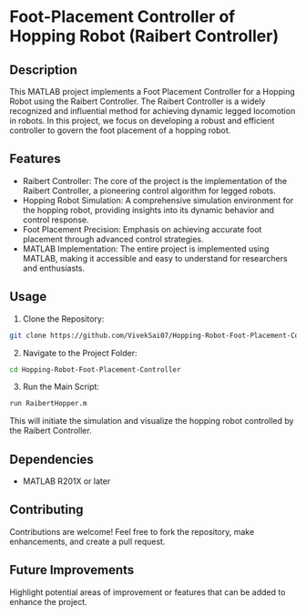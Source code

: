 # Foot-Placement Controller of Hopping Robot (Raibert Controller)

## Description
This MATLAB project implements a Foot Placement Controller for a Hopping Robot using the Raibert Controller. The Raibert Controller is a widely recognized and influential method for achieving dynamic legged locomotion in robots. In this project, we focus on developing a robust and efficient controller to govern the foot placement of a hopping robot.

## Features
- Raibert Controller: The core of the project is the implementation of the Raibert Controller, a pioneering control algorithm for legged robots.
- Hopping Robot Simulation: A comprehensive simulation environment for the hopping robot, providing insights into its dynamic behavior and control response.
- Foot Placement Precision: Emphasis on achieving accurate foot placement through advanced control strategies.
- MATLAB Implementation: The entire project is implemented using MATLAB, making it accessible and easy to understand for researchers and enthusiasts.


## Usage
1. Clone the Repository:
```bash
git clone https://github.com/VivekSai07/Hopping-Robot-Foot-Placement-Controller.git
```

2. Navigate to the Project Folder:
```bash
cd Hopping-Robot-Foot-Placement-Controller
```

3. Run the Main Script:
```bash
run RaibertHopper.m
```
This will initiate the simulation and visualize the hopping robot controlled by the Raibert Controller.

## Dependencies
- MATLAB R201X or later

## Contributing
Contributions are welcome! Feel free to fork the repository, make enhancements, and create a pull request.

## Future Improvements
Highlight potential areas of improvement or features that can be added to enhance the project.
